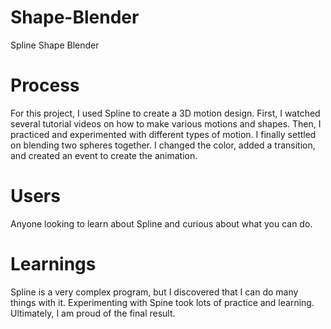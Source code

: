 # Shape-Blender
Spline Shape Blender 
# Process
For this project, I used Spline to create a 3D motion design. First, I watched several tutorial videos on how to make various motions and shapes. Then, I practiced and experimented with different types of motion. I finally settled on blending two spheres together. I changed the color, added a transition, and created an event to create the animation. 
# Users 
Anyone looking to learn about Spline and curious about what you can do.
# Learnings
Spline is a very complex program, but I discovered that I can do many things with it. Experimenting with Spine took lots of practice and learning. Ultimately, I am proud of the final result. 
